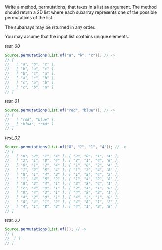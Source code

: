 Write a method, permutations, that takes in a list an argument. The method should return a 2D list where each subarray represents one of the possible permutations of the list.

The subarrays may be returned in any order.

You may assume that the input list contains unique elements.

_test_00_

```java
Source.permutations(List.of("a", "b", "c")); // ->
// [
//   [ "a", "b", "c" ],
//   [ "b", "a", "c" ],
//   [ "b", "c", "a" ],
//   [ "a", "c", "b" ],
//   [ "c", "a", "b" ],
//   [ "c", "b", "a" ]
// ]
```

_test_01_

```java
Source.permutations(List.of("red", "blue")); // ->
// [
//   [ "red", "blue" ],
//   [ "blue", "red" ]
// ]
```

_test_02_

```java
Source.permutations(List.of("8", "2", "1", "4")); // ->
// [
//   [ "8", "2", "1", "4" ], [ "2", "8", "1", "4" ],
//   [ "2", "1", "8", "4" ], [ "2", "1", "4", "8" ],
//   [ "8", "1", "2", "4" ], [ "1", "8", "2", "4" ],
//   [ "1", "2", "8", "4" ], [ "1", "2", "4", "8" ],
//   [ "8", "1", "4", "2" ], [ "1", "8", "4", "2" ],
//   [ "1", "4", "8", "2" ], [ "1", "4", "2", "8" ],
//   [ "8", "2", "4", "1" ], [ "2", "8", "4", "1" ],
//   [ "2", "4", "8", "1" ], [ "2", "4", "1", "8" ],
//   [ "8", "4", "2", "1" ], [ "4", "8", "2", "1" ],
//   [ "4", "2", "8", "1" ], [ "4", "2", "1", "8" ],
//   [ "8", "4", "1", "2" ], [ "4", "8", "1", "2" ],
//   [ "4", "1", "8", "2" ], [ "4", "1", "2", "8" ]
// ]
```

_test_03_

```java
Source.permutations(List.of()); // ->
// [
//  [ ]
// ]
```
